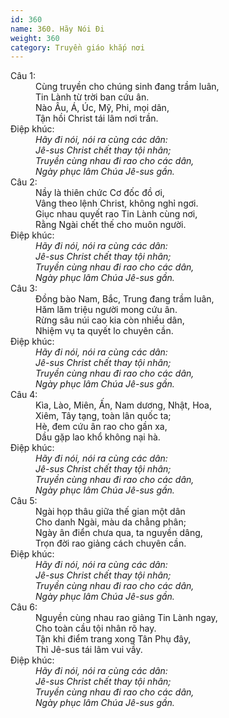 ```yaml
---
id: 360
name: 360. Hãy Nói Đi
weight: 360
category: Truyền giáo khắp nơi
---
```

<dl><dt>Câu 1:</dt><dd data-verse="1">Cùng truyền cho chúng sinh đang trầm luân, <br/>Tin Lành từ trời ban cứu ân. <br/>Nào Âu, Á, Úc, Mỹ, Phi, mọi dân, <br/>Tận hồi Christ tái lâm nơi trần. </dd><dt>Điệp khúc:</dt><dd data-chorus="1"><em>Hãy đi nói, nói ra cùng các dân: <br/>Jê-sus Christ chết thay tội nhân; <br/>Truyền cùng nhau đi rao cho các dân, <br/>Ngày phục lâm Chúa Jê-sus gần. </em></dd><dt>Câu 2:</dt><dd data-verse="2">Nầy là thiên chức Cơ đốc đồ ơi, <br/>Vâng theo lệnh Christ, không nghỉ ngơi. <br/>Giục nhau quyết rao Tin Lành cùng nơi, <br/>Rằng Ngài chết thế cho muôn người. </dd><dt>Điệp khúc:</dt><dd data-chorus="1"><em>Hãy đi nói, nói ra cùng các dân: <br/>Jê-sus Christ chết thay tội nhân; <br/>Truyền cùng nhau đi rao cho các dân, <br/>Ngày phục lâm Chúa Jê-sus gần. </em></dd><dt>Câu 3:</dt><dd data-verse="3">Đồng bào Nam, Bắc, Trung đang trầm luân, <br/>Hăm lăm triệu người mong cứu ân. <br/>Rừng sâu núi cao kia còn nhiều dân, <br/>Nhiệm vụ ta quyết lo chuyên cần. </dd><dt>Điệp khúc:</dt><dd data-chorus="1"><em>Hãy đi nói, nói ra cùng các dân: <br/>Jê-sus Christ chết thay tội nhân; <br/>Truyền cùng nhau đi rao cho các dân, <br/>Ngày phục lâm Chúa Jê-sus gần. </em></dd><dt>Câu 4:</dt><dd data-verse="4">Kìa, Lào, Miên, Ấn, Nam dương, Nhật, Hoa, <br/> Xiêm, Tây tạng, toàn lân quốc ta; <br/>Hè, đem cứu ân rao cho gần xa, <br/>Dầu gặp lao khổ không nại hà. </dd><dt>Điệp khúc:</dt><dd data-chorus="1"><em>Hãy đi nói, nói ra cùng các dân: <br/>Jê-sus Christ chết thay tội nhân; <br/>Truyền cùng nhau đi rao cho các dân, <br/>Ngày phục lâm Chúa Jê-sus gần. </em></dd><dt>Câu 5:</dt><dd data-verse="5">Ngài họp thâu giữa thế gian một dân <br/>Cho danh Ngài, màu da chẳng phân; <br/>Ngày ân điển chưa qua, ta nguyền dâng, <br/>Trọn đời rao giảng cách chuyên cần. </dd><dt>Điệp khúc:</dt><dd data-chorus="1"><em>Hãy đi nói, nói ra cùng các dân: <br/>Jê-sus Christ chết thay tội nhân; <br/>Truyền cùng nhau đi rao cho các dân, <br/>Ngày phục lâm Chúa Jê-sus gần. </em></dd><dt>Câu 6:</dt><dd data-verse="6">Nguyền cùng nhau rao giảng Tin Lành ngay, <br/>Cho toàn cầu tội nhân rõ hay. <br/>Tận khi điểm trang xong Tân Phụ đây, <br/>Thì Jê-sus tái lâm vui vầy. </dd><dt>Điệp khúc:</dt><dd data-chorus="1"><em>Hãy đi nói, nói ra cùng các dân: <br/>Jê-sus Christ chết thay tội nhân; <br/>Truyền cùng nhau đi rao cho các dân, <br/>Ngày phục lâm Chúa Jê-sus gần. </em></dd></dl>
